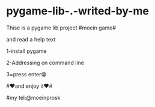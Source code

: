 # pygame-lib-.-writed-by-me
Thise is a pygame lib project  #moein game#



and read a help text 

1-install pygame


2-Addressing on command line


3=press enter😁


#❤️and enjoy it❤️#



#my tel:@moeinprosk
